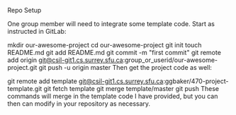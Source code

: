 Repo Setup

One group member will need to integrate some template code. Start as instructed in GitLab:

mkdir our-awesome-project
cd our-awesome-project
git init
touch README.md
git add README.md
git commit -m "first commit"
git remote add origin git@csil-git1.cs.surrey.sfu.ca:group_or_userid/our-awesome-project.git
git push -u origin master
Then get the project code as well:

git remote add template git@csil-git1.cs.surrey.sfu.ca:ggbaker/470-project-template.git
git fetch template
git merge template/master
git push
These commands will merge in the template code I have provided, but you can then can modify in your repository as necessary.
